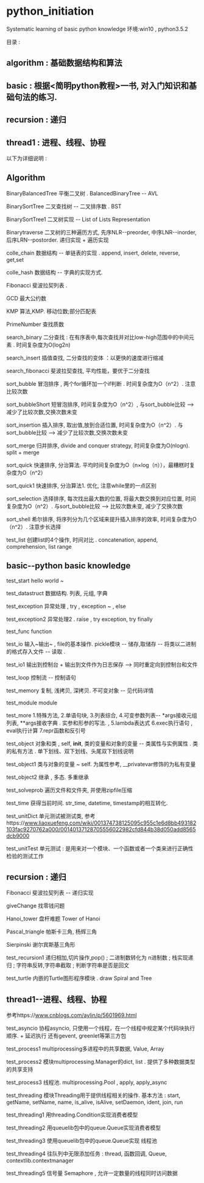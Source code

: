 # python_initiation
Systematic learning of basic python knowledge
环境:win10 , python3.5.2


目录 :

## algorithm : 基础数据结构和算法

## basic : 根据<简明python教程>一书, 对入门知识和基础句法的练习.

## recursion : 递归

## thread1 : 进程、线程、协程



以下为详细说明 :


## Algorithm

BinaryBalancedTree  平衡二叉树 . BalancedBinaryTree -- AVL

BinarySortTree      二叉查找树 -- 二叉排序数 . BST

BinarySortTree1     二叉树实现 -- List of Lists Representation

Binarytraverse      二叉树的三种遍历方式, 先序NLR--preorder, 中序LNR--inorder, 后序LRN--postorder.   递归实现  +  遍历实现

colle_chain         数据结构 -- 单链表的实现 .  append, insert, delete, reverse, get,set

colle_hash          数据结构 -- 字典的实现方式.

Fibonacci           斐波拉契列表 .

GCD                 最大公约数

KMP                 算法,KMP.   移动位数;部分匹配表

PrimeNumber         查找质数

search_binary       二分查找 : 在有序表中,每次查找并对比low-high范围中的中间元素 . 时间复杂度为O(log2n)

search_insert       插值查找, 二分查找的变体 ：以更快的速度进行缩减

search_fibonacci    斐波拉契查找, 平均性能，要优于二分查找

sort_bubble         冒泡排序 , 两个for循环加一个if判断 .  时间复杂度为O（n^2）.  注意比较次数

sort_bubbleShort    短冒泡排序, 时间复杂度为O（n^2）, 与sort_bubble比较 --> 减少了比较次数,交换次数未变

sort_insertion      插入排序, 取出值,放到合适位置, 时间复杂度为O（n^2）. 与sort_bubble比较 --> 减少了比较次数,交换次数未变

sort_merge          归并排序, divide and conquer strategy, 时间复杂度为O(nlogn). split + merge

sort_quick          快速排序, 分治算法.  平均时间复杂度为O（n×log（n）），最糟糕时复杂度为O（n^2）

sort_quick1         快速排序, 分治算法1.  优化, 注意while里的一点区别

sort_selection      选择排序, 每次找出最大数的位置, 将最大数交换到对应位置, 时间复杂度为O（n^2）. 与sort_bubble比较 --> 比较次数未变, 减少了交换次数

sort_shell          希尔排序, 将序列分为几个区域来提升插入排序的效率, 时间复杂度为O（n^2）. 注意步长选择

test_list           创建list的4个操作, 时间对比 . concatenation, append, comprehension, list range



## basic--python basic knowledge

test_start          hello world ~

test_datastruct     数据结构. 列表, 元组, 字典

test_exception      异常处理 , try , exception ~ , else

test_exception2     异常处理2 .  raise , try exception, try finally

test_func           function

test_io             输入~输出~ , file的基本操作.  pickle模块 -- 储存,取储存 -- 将类以二进制的格式存入文件 -- 读取 .

test_io1            输出到控制台 + 输出到文件作为日志保存 --> 同时重定向到控制台和文件

test_loop           控制流 -- 控制语句

test_memory         复制, 浅拷贝, 深拷贝.  不可变对象 -- 见代码详情

test_module         module

test_more           1.特殊方法, 2.单语句块, 3.列表综合, 4.可变参数列表-- *args接收元组列表, **args接收字典 . 实参和形参的写法.  , 5.lambda表达式  6.exec执行语句 , eval执行计算  7.repr函数和反引号

test_object         对象和类 , self, __init__,  类的变量和对象的变量 -- 类属性与实例属性 . 类的私有方法 . 单下划线、双下划线、头尾双下划线说明

test_object1        类与对象的变量 ~    self. 为属性参考, __privatevar修饰的为私有变量

test_object2        继承 , 多态.  多重继承

test_solveprob      遍历文件和文件夹, 并使用zipfile压缩

test_time           获得当前时间.  str_time, datetime, timestamp的相互转化.

test_unitDict       单元测试被测试类, 参考https://www.liaoxuefeng.com/wiki/001374738125095c955c1e6d8bb493182103fac9270762a000/00140137128705556022982cfd844b38d050add8565dcb9000

test_unitTest       单元测试 : 是用来对一个模块、一个函数或者一个类来进行正确性检验的测试工作



## recursion : 递归

Fibonacci           斐波拉契列表 -- 递归实现

giveChange          找零钱问题

Hanoi_tower         盘杆难题 Tower of Hanoi

Pascal_triangle     帕斯卡三角, 杨辉三角

Sierpinski          谢尔宾斯基三角形

test_recursion1     递归相加,切片操作,pop() ; 二进制数转化为 n进制数 ; 栈实现递归 ; 字符串反转,字符串截取 ; 判断字符串是否是回文

test_turtle         内嵌的Turtle图形程序模块 . draw Spiral and Tree



## thread1--进程、线程、协程

参考https://www.cnblogs.com/aylin/p/5601969.html

test_asyncio        协程asyncio, 只使用一个线程，在一个线程中规定某个代码块执行顺序. + 延迟执行    还有gevent, greenlet等第三方包

test_process1       multiprocessing多进程中的共享数据, Value, Array

test_process2       模块multiprocessing.Manager的dict, list . 提供了多种数据类型的共享支持

test_process3       线程池. multiprocessing.Pool , apply, apply_async

test_threading      模块Threading用于提供线程相关的操作. 基本方法 : start, getName, setName, name, is_alive, isAlive, setDaemon, ident, join, run

test_threading1     用threading.Condition实现消费者模型

test_threading2     用queuelib包中的queue.Queue实现消费者模型

test_threading3     使用queuelib包中的queue.Queue实现 线程池

test_threading4     往队列中无限添加任务 : thread, 函数回调, Queue, contextlib.contextmanager

test_threading5     信号量 Semaphore  , 允许一定数量的线程同时访问数据